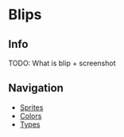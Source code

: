 # Blips

## Info

TODO: What is blip + screenshot

## Navigation

* [Sprites](docs/Resources/Blips/Sprites.md)
* [Colors](docs/Resources/Blips/Colors.md)
* [Types](docs/Resources/Blips/Types.md)

